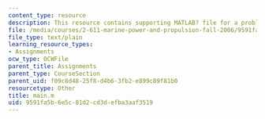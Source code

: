 ```yaml
---
content_type: resource
description: This resource contains supporting MATLAB? file for a problem set.
file: /media/courses/2-611-marine-power-and-propulsion-fall-2006/9591fa5b6e5c81d2cd3defba3aaf3519_main.m
file_type: text/plain
learning_resource_types:
- Assignments
ocw_type: OCWFile
parent_title: Assignments
parent_type: CourseSection
parent_uid: f09c8d48-25f8-d4b6-3fb2-e899c89f81b0
resourcetype: Other
title: main.m
uid: 9591fa5b-6e5c-81d2-cd3d-efba3aaf3519
---
```

